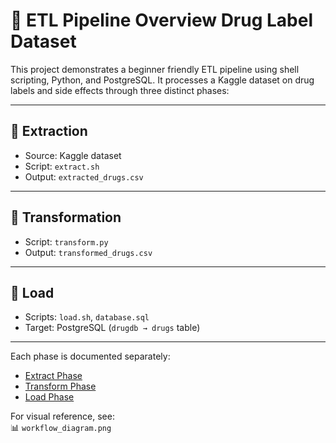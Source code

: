 # 🧪 ETL Pipeline Overview Drug Label Dataset

This project demonstrates a beginner friendly ETL pipeline using shell scripting, Python, and PostgreSQL. It processes a Kaggle dataset on drug labels and side effects through three distinct phases:

---

## 🔹 Extraction
- Source: Kaggle dataset
- Script: `extract.sh`
- Output: `extracted_drugs.csv`

---

## 🔹 Transformation
- Script: `transform.py`
- Output: `transformed_drugs.csv`

---

## 🔹 Load
- Scripts: `load.sh`, `database.sql`
- Target: PostgreSQL (`drugdb → drugs` table)

---

Each phase is documented separately:
- [Extract Phase](Extract_Phase.md)
- [Transform Phase](transform_phase.md)
- [Load Phase](load_phase.md)

For visual reference, see:  
📊 `workflow_diagram.png`
